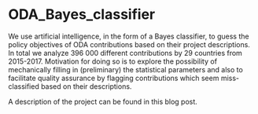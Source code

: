 # ODA_Bayes_classifier
We use artificial intelligence, in the form of a Bayes classifier, to guess the policy objectives of ODA contributions based on their project descriptions. In total we analyze 396 000 different contributions by 29 countries from 2015-2017. Motivation for doing so is to explore the possibility of mechanically filling in (preliminary) the statistical parameters and also to facilitate quality assurance by flagging contributions which seem miss-classified based on their descriptions.

A description of the project can be found in this blog post.

